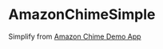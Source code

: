 # AmazonChimeSimple

Simplify from [Amazon Chime Demo App](https://github.com/aws/amazon-chime-sdk-android)
